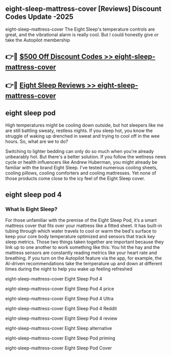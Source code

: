 ## eight-sleep-mattress-cover [Reviews​] Discount Codes Update -2025

eight-sleep-mattress-cover The Eight Sleep's temperature controls are great, and the vibrational alarm is really cool. But I could honestly give or take the Autopilot membership

## 👉🔴 [$500 Off Discount Codes >> eight-sleep-mattress-cover](http://download.freeplayer.one?title=eight-sleep-mattress-cover&ref=18-ES)

## 👉🔴 [Eight Sleep Reviews >> eight-sleep-mattress-cover](http://download.freeplayer.one?title=eight-sleep-mattress-cover&ref=18-ES)

## eight sleep pod

High temperatures might be cooling down outside, but hot sleepers like me are still battling sweaty, restless nights. If you sleep hot, you know the struggle of waking up drenched in sweat and trying to cool off in the wee hours. So, what are we to do?

Switching to lighter bedding can only do so much when you're already unbearably hot. But there's a better solution. If you follow the wellness news cycle or health influencers like Andrew Huberman, you might already be familiar with the brand Eight Sleep. I've tested numerous cooling sheets, cooling pillows, cooling comforters and cooling mattresses. Yet none of those products come close to the icy feel of the Eight Sleep cover.

## eight sleep pod 4

### What Is Eight Sleep?

For those unfamiliar with the premise of the Eight Sleep Pod, it’s a smart mattress cover that fits over your mattress like a fitted sheet. It has built-in tubing through which water travels to cool or warm the bed's surface to keep your core body temperature optimized and sensors that track key sleep metrics. Those two things taken together are important because they link up to one another to work something like this: You hit the hay and the mattress sensors are constantly reading metrics like your heart rate and breathing. If you turn on the Autopilot feature via the app, for example, the AI-driven recommendations take the temperature up and down at different times during the night to help you wake up feeling refreshed

eight-sleep-mattress-cover Eight Sleep Pod 4

eight-sleep-mattress-cover Eight Sleep Pod 4 price

eight-sleep-mattress-cover Eight Sleep Pod 4 Ultra

eight-sleep-mattress-cover Eight Sleep Pod 4 Reddit

eight-sleep-mattress-cover Eight Sleep Pod 4 review

eight-sleep-mattress-cover Eight Sleep alternative

eight-sleep-mattress-cover Eight Sleep Pod priming

eight-sleep-mattress-cover Eight Sleep Pod Cover